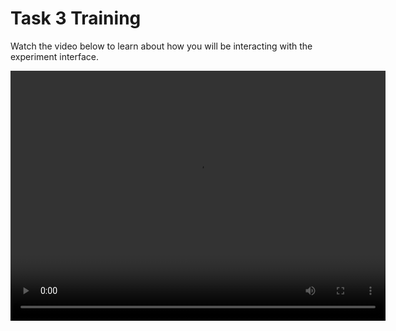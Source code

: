 # Task 3 Training 

Watch the video below to learn about how you will be interacting with the experiment interface.

<video width="600" height="400" controls>
  <source src="assets/task3-train.mp4" type="video/mp4">
  Your browser does not support the video tag.
</video>